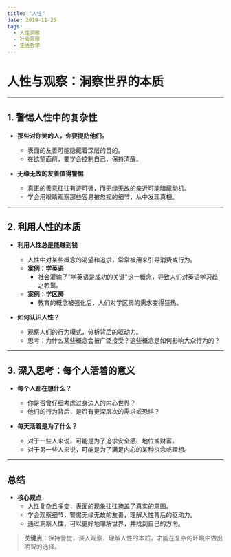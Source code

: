 ```yaml
---
title: "人性"
date: 2019-11-25
tags:
  - 人性洞察
  - 社会观察
  - 生活哲学
---
```


# 人性与观察：洞察世界的本质

---

## **1. 警惕人性中的复杂性**

- **那些对你笑的人，你要提防他们。**  
  - 表面的友善可能隐藏着深层的目的。  
  - 在欲望面前，要学会控制自己，保持清醒。

- **无缘无故的友善值得警惕**  
  - 真正的善意往往有迹可循，而无缘无故的亲近可能暗藏动机。  
  - 学会用眼睛观察那些容易被忽视的细节，从中发现真相。

---

## **2. 利用人性的本质**

- **利用人性总是能赚到钱**  
  - 人性中对某些概念的渴望和追求，常常被用来引导消费或行为。  
  - **案例：学英语**  
    - 社会灌输了"学英语是成功的关键"这一概念，导致人们对英语学习趋之若鹜。  
  - **案例：学区房**  
    - 教育的概念被强化后，人们对学区房的需求变得狂热。  

- **如何认识人性？**  
  - 观察人们的行为模式，分析背后的驱动力。  
  - 思考：为什么某些概念会被广泛接受？这些概念是如何影响大众行为的？

---

## **3. 深入思考：每个人活着的意义**

- **每个人都在想什么？**  
  - 你是否曾仔细考虑过身边人的内心世界？  
  - 他们的行为背后，是否有更深层次的需求或恐惧？

- **每天活着是为了什么？**  
  - 对于一些人来说，可能是为了追求安全感、地位或财富。  
  - 对于另一些人来说，可能是为了满足内心的某种执念或理想。

---

## **总结**

- **核心观点**  
  - 人性复杂且多变，表面的现象往往掩盖了真实的意图。  
  - 学会观察细节，警惕无缘无故的友善，理解人性背后的驱动力。  
  - 通过洞察人性，可以更好地理解世界，并找到自己的方向。

> **关键点**：保持警觉，深入观察，理解人性的本质，才能在复杂的环境中做出明智的选择。
